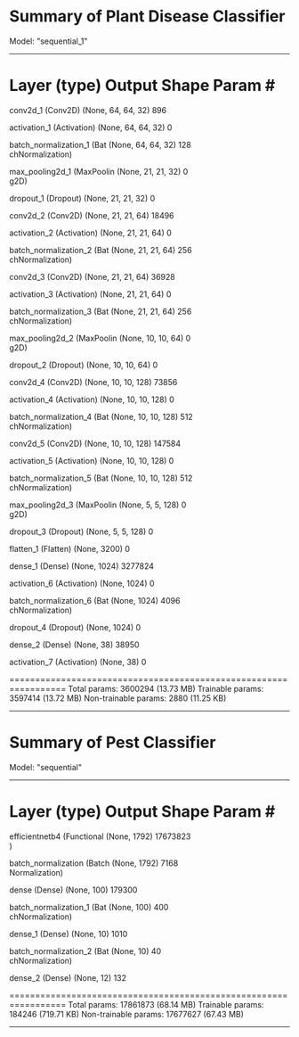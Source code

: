 # Summary of Plant Disease Classifier

Model: "sequential_1"
_________________________________________________________________
 Layer (type)                Output Shape              Param #   
=================================================================
 conv2d_1 (Conv2D)           (None, 64, 64, 32)        896       
                                                                 
 activation_1 (Activation)   (None, 64, 64, 32)        0         
                                                                 
 batch_normalization_1 (Bat  (None, 64, 64, 32)        128       
 chNormalization)                                                
                                                                 
 max_pooling2d_1 (MaxPoolin  (None, 21, 21, 32)        0         
 g2D)                                                            
                                                                 
 dropout_1 (Dropout)         (None, 21, 21, 32)        0         
                                                                 
 conv2d_2 (Conv2D)           (None, 21, 21, 64)        18496     
                                                                 
 activation_2 (Activation)   (None, 21, 21, 64)        0         
                                                                 
 batch_normalization_2 (Bat  (None, 21, 21, 64)        256       
 chNormalization)                                                
                                                                 
 conv2d_3 (Conv2D)           (None, 21, 21, 64)        36928     
                                                                 
 activation_3 (Activation)   (None, 21, 21, 64)        0         
                                                                 
 batch_normalization_3 (Bat  (None, 21, 21, 64)        256       
 chNormalization)                                                
                                                                 
 max_pooling2d_2 (MaxPoolin  (None, 10, 10, 64)        0         
 g2D)                                                            
                                                                 
 dropout_2 (Dropout)         (None, 10, 10, 64)        0         
                                                                 
 conv2d_4 (Conv2D)           (None, 10, 10, 128)       73856     
                                                                 
 activation_4 (Activation)   (None, 10, 10, 128)       0         
                                                                 
 batch_normalization_4 (Bat  (None, 10, 10, 128)       512       
 chNormalization)                                                
                                                                 
 conv2d_5 (Conv2D)           (None, 10, 10, 128)       147584    
                                                                 
 activation_5 (Activation)   (None, 10, 10, 128)       0         
                                                                 
 batch_normalization_5 (Bat  (None, 10, 10, 128)       512       
 chNormalization)                                                
                                                                 
 max_pooling2d_3 (MaxPoolin  (None, 5, 5, 128)         0         
 g2D)                                                            
                                                                 
 dropout_3 (Dropout)         (None, 5, 5, 128)         0         
                                                                 
 flatten_1 (Flatten)         (None, 3200)              0         
                                                                 
 dense_1 (Dense)             (None, 1024)              3277824   
                                                                 
 activation_6 (Activation)   (None, 1024)              0         
                                                                 
 batch_normalization_6 (Bat  (None, 1024)              4096      
 chNormalization)                                                
                                                                 
 dropout_4 (Dropout)         (None, 1024)              0         
                                                                 
 dense_2 (Dense)             (None, 38)                38950     
                                                                 
 activation_7 (Activation)   (None, 38)                0         
                                                                 
=================================================================
Total params: 3600294 (13.73 MB)
Trainable params: 3597414 (13.72 MB)
Non-trainable params: 2880 (11.25 KB)
_________________________________________________________________




# Summary of Pest Classifier

Model: "sequential"
_________________________________________________________________
 Layer (type)                Output Shape              Param #   
=================================================================
 efficientnetb4 (Functional  (None, 1792)              17673823  
 )                                                               
                                                                 
 batch_normalization (Batch  (None, 1792)              7168      
 Normalization)                                                  
                                                                 
 dense (Dense)               (None, 100)               179300    
                                                                 
 batch_normalization_1 (Bat  (None, 100)               400       
 chNormalization)                                                
                                                                 
 dense_1 (Dense)             (None, 10)                1010      
                                                                 
 batch_normalization_2 (Bat  (None, 10)                40        
 chNormalization)                                                
                                                                 
 dense_2 (Dense)             (None, 12)                132       
                                                                 
=================================================================
Total params: 17861873 (68.14 MB)
Trainable params: 184246 (719.71 KB)
Non-trainable params: 17677627 (67.43 MB)
_________________________________________________________________